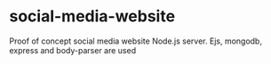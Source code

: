 # social-media-website
Proof of concept social media website
Node.js server.
Ejs, mongodb, express and body-parser are used
